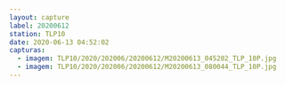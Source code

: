 ```yaml
---
layout: capture
label: 20200612
station: TLP10
date: 2020-06-13 04:52:02
capturas:
  - imagem: TLP10/2020/202006/20200612/M20200613_045202_TLP_10P.jpg
  - imagem: TLP10/2020/202006/20200612/M20200613_080044_TLP_10P.jpg
---
```

